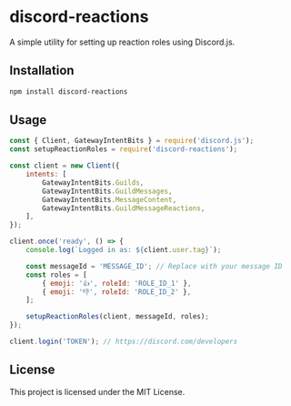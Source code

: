 # discord-reactions

A simple utility for setting up reaction roles using Discord.js.

## Installation

```bash
npm install discord-reactions
```

## Usage

```javascript
const { Client, GatewayIntentBits } = require('discord.js');
const setupReactionRoles = require('discord-reactions');

const client = new Client({
    intents: [
        GatewayIntentBits.Guilds,
        GatewayIntentBits.GuildMessages,
        GatewayIntentBits.MessageContent,
        GatewayIntentBits.GuildMessageReactions,
    ],
});

client.once('ready', () => {
    console.log(`Logged in as: ${client.user.tag}`);

    const messageId = 'MESSAGE_ID'; // Replace with your message ID
    const roles = [
        { emoji: '👍', roleId: 'ROLE_ID_1' },
        { emoji: '👎', roleId: 'ROLE_ID_2' },
    ];

    setupReactionRoles(client, messageId, roles);
});

client.login('TOKEN'); // https://discord.com/developers
```

## License

This project is licensed under the MIT License.